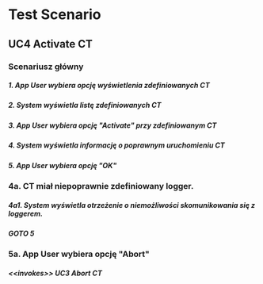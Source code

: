 # Test Scenario

## UC4 Activate CT

### Scenariusz główny

##### 1. __App User__ wybiera opcję wyświetlenia zdefiniowanych CT
##### 2. System wyświetla listę zdefiniowanych CT
##### 3. __App User__ wybiera opcję "Activate" przy zdefiniowanym CT
##### 4. System wyświetla informację o poprawnym uruchomieniu CT
##### 5. __App User__ wybiera opcję "OK"
 
### 4a. CT miał niepoprawnie zdefiniowany logger.

##### 4a1. System wyświetla otrzeżenie o niemożliwości skomunikowania się z loggerem.
##### GOTO 5

### 5a. App User wybiera opcję "Abort"

##### _\<\<invokes\>\>_ UC3 Abort CT